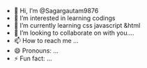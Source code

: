 - 👋 Hi, I’m @Sagargautam9876
- 👀 I’m interested in learning codings
- 🌱 I’m currently learning css javascript &html
- 💞️ I’m looking to collaborate on with you....
- 📫 How to reach me ...
- 😄 Pronouns: ...
- ⚡ Fun fact: ...

<!---
Sagargautam9876/Sagargautam9876 is a ✨ special ✨ repository because its `README.md` (this file) appears on your GitHub profile.
You can click the Preview link to take a look at your changes.
--->
